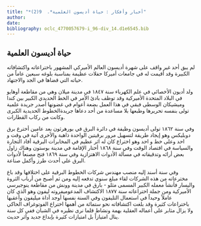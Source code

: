 ```yaml
---
title: "*أخبار وأفكار : حياة أديسون العلمية*.  9(2)"
author: 
date: 
bibliography: oclc_4770057679-i_96-div_14.d1e6545.bib
---
```




##  حياة أديسون العلمية 


 لم يبق  أحد  غير واقف على شهرة أديسون العالم الأميركي المشهور باختراعاته واكتشافاته الكبيرة وقد أقيمت له في جامعات أميركا حفلات عظيمة بمناسبة بلوغه  سبعين  عاماً من حياته التي قضاها في الجد والاجتهاد. 

 ولد أديون الأخصائي في علم الكهرباء سنة  ١٨٤٧  في مدينة ميلان وهي من مقاطعة أوهايو في البلاد المتحدة الأميركية وقد توظف بادئ الأمر في الخط الحديدي الكبير بين كندا وميشيكان الوسطى فبقي في هذا العمل بضعة أعوام في غضونها أصدر جريدة علمية تولى بنفسه تحريرها وطبعها بلا مساعدة من  أحد  دعاها جريدةالخطوط الحديدية الكبرى وكانت من ركاب القطارات. 

 وفي سنة  ١٨٦٢  تولى أديسون وظيفة في دائرة البرق في بورهرثون بعد عامين أخترع برق دوبليكس وهو إيجاد طريقة لتسهيل مرور برقيتين الواحدة ذاهبة والأخرى آتية في وقت و  احد  وعلى خط و  احد  وهو اختراع كان له اثر عظيم في المخابرات البرقية أفاد التجارة والسياسة في اقتصاد الوقت وفي سنة  ١٨٦٨  أختار الإقامة في مدينة بوستون وهناك زاول بعض أرائه وتدقيقاته في مسألة الأدوات الاهتزازية وفي سنة  ١٨٦٩  فتح   مصنعاً لأدوات البرق على أحدث طرز وأكمل صناعة. 

 وفي سنة أسند إليه منصب مهندس شركات الخطوط البرقية على اختلافها وقد باع مخترعاته من هذه الشركات لقاء مبلغ سنوي تدفعه إليه ومن ثم أصبح من أرباب الثروة واليسار فأنشأ معمله الكبير المسمى مثلو - بارق في مدينة وونش من مقاطعة ينوجيرسي الأميركية ومن جملة اختراعاته سنة  ١٨٧٧  الاكتشاف المدعوميفروته ليفون وهو الذي كان عاملاً وحيداً في استعمال التليفون وفي السنة نفسها أوجد أداة ميليفون وأعقبها باختراعات كثيرة وقد بلغت اكتشافاته نحو  ستمائة  من أهمها اختراع الفوتوغراف الحاكي ولا يزال مثابر على أعماله العقلية بهمة ونشاط قلما نرى نظيره في الشبان ففي كل سنة ينال امتيازاً بل امتيازات كثيرة بإبداع جديد وأثر حديث. 

